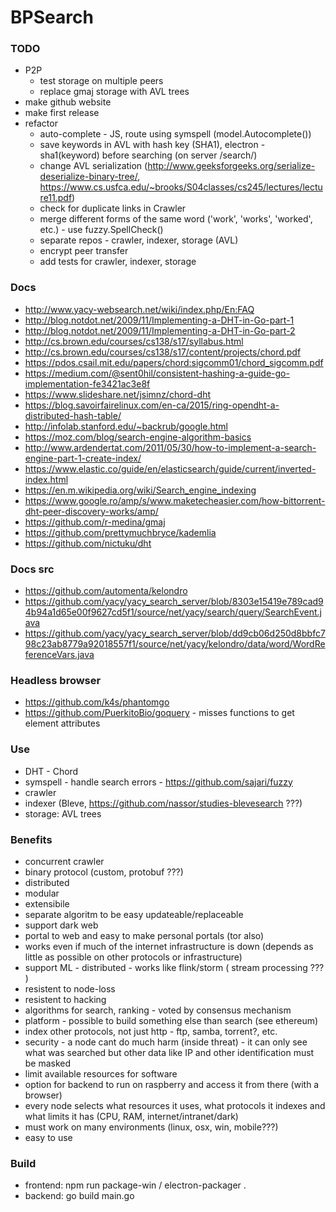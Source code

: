 # BPSearch

### TODO
   - P2P
      - test storage on multiple peers
      - replace gmaj storage with AVL trees
   - make github website
   - make first release
   - refactor
      - auto-complete - JS, route using symspell (model.Autocomplete())
      - save keywords in AVL with hash key (SHA1), electron - sha1(keyword) before searching (on server /search/)
      - change AVL serialization (http://www.geeksforgeeks.org/serialize-deserialize-binary-tree/, https://www.cs.usfca.edu/~brooks/S04classes/cs245/lectures/lecture11.pdf)
      - check for duplicate links in Crawler
      - merge different forms of the same word ('work', 'works', 'worked', etc.) - use fuzzy.SpellCheck()
      - separate repos - crawler, indexer, storage (AVL)
      - encrypt peer transfer
      - add tests for crawler, indexer, storage

### Docs
   - http://www.yacy-websearch.net/wiki/index.php/En:FAQ
   - http://blog.notdot.net/2009/11/Implementing-a-DHT-in-Go-part-1
   - http://blog.notdot.net/2009/11/Implementing-a-DHT-in-Go-part-2
   - http://cs.brown.edu/courses/cs138/s17/syllabus.html
   - http://cs.brown.edu/courses/cs138/s17/content/projects/chord.pdf
   - https://pdos.csail.mit.edu/papers/chord:sigcomm01/chord_sigcomm.pdf
   - https://medium.com/@sent0hil/consistent-hashing-a-guide-go-implementation-fe3421ac3e8f
   - https://www.slideshare.net/jsimnz/chord-dht
   - https://blog.savoirfairelinux.com/en-ca/2015/ring-opendht-a-distributed-hash-table/
   - http://infolab.stanford.edu/~backrub/google.html
   - https://moz.com/blog/search-engine-algorithm-basics
   - http://www.ardendertat.com/2011/05/30/how-to-implement-a-search-engine-part-1-create-index/
   - https://www.elastic.co/guide/en/elasticsearch/guide/current/inverted-index.html
   - https://en.m.wikipedia.org/wiki/Search_engine_indexing
   - https://www.google.ro/amp/s/www.maketecheasier.com/how-bittorrent-dht-peer-discovery-works/amp/
   - https://github.com/r-medina/gmaj
   - https://github.com/prettymuchbryce/kademlia
   - https://github.com/nictuku/dht

### Docs src
   - https://github.com/automenta/kelondro
   - https://github.com/yacy/yacy_search_server/blob/8303e15419e789cad94b94a1d65e00f9627cd5f1/source/net/yacy/search/query/SearchEvent.java
   - https://github.com/yacy/yacy_search_server/blob/dd9cb06d250d8bbfc798c23ab8779a92018557f1/source/net/yacy/kelondro/data/word/WordReferenceVars.java

### Headless browser
   - https://github.com/k4s/phantomgo
   - https://github.com/PuerkitoBio/goquery - misses functions to get element attributes

### Use
   - DHT - Chord
   - symspell - handle search errors - https://github.com/sajari/fuzzy
   - crawler
   - indexer (Bleve, https://github.com/nassor/studies-blevesearch ???)
   - storage: AVL trees

### Benefits
   - concurrent crawler
   - binary protocol (custom, protobuf ???)
   - distributed
   - modular
   - extensibile
   - separate algoritm to be easy updateable/replaceable
   - support dark web
   - portal to web and easy to make personal portals (tor also)
   - works even if much of the internet infrastructure is down (depends as little as possible on other protocols or infrastructure)
   - support ML - distributed - works like flink/storm ( stream processing ??? )
   - resistent to node-loss
   - resistent to hacking
   - algorithms for search, ranking - voted by consensus mechanism
   - platform - possible to build something else than search (see ethereum)
   - index other protocols, not just http - ftp, samba, torrent?, etc.
   - security - a node cant do much harm (inside threat) - it can only see what was searched but other data like IP and other identification must be masked
   - limit available resources for software
   - option for backend to run on raspberry and access it from there (with a browser)
   - every node selects what resources it uses, what protocols it indexes and what limits it has (CPU, RAM, internet/intranet/dark)
   - must work on many environments (linux, osx, win, mobile???)
   - easy to use

### Build
   - frontend: npm run package-win / electron-packager .
   - backend: go build main.go
